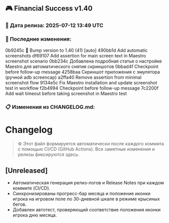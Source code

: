 ## 🎮 Financial Success v1.40

### 📅 Дата релиза: 2025-07-12 13:49 UTC

### 🔄 Последние изменения:
0b9245c 🔖 Bump version to 1.40 (41) [auto]
490bb1d Add automatic screenshots
df69107 Add assertion for main screen text in Maestro screenshot scenario
0bb234c Добавлена подробная статья о настройке Maestro для автоматического снятия скриншотов
0bbad4f Checkpoint before follow-up message
4258baa Скриншот приложения с эмулятора (ручной adb screencap)
a2ffa40 Remove assertion from minimal screenshot flow
9134e5c Fix Maestro installation and update screenshot test in workflow
f2b4994 Checkpoint before follow-up message
7c2200f Add wait timeout before taking screenshot in Maestro test

### 📋 Изменения из CHANGELOG.md:
# Changelog

> ⚙️ Этот файл формируется автоматически после каждого коммита с помощью CI/CD (GitHub Actions). Все заметные изменения и релизы фиксируются здесь.

## [Unreleased]
- Автоматическая генерация релиз-логов и Release Notes при каждом коммите (CI/CD). 
- Синхронизированы прогресс-бар месяца и положение иконки игрока на игровом поле по 30-дневной шкале в режиме крысиных бегов.
- Добавлен автотест, проверяющий соответствие положения иконки игрока дню месяца. 